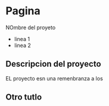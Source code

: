 # Pagina
NOmbre del proyeto
- linea 1 
 - linea 2 

## Descripcion del proyecto

EL proyecto esn una remenbranza a los 

## Otro tutlo



